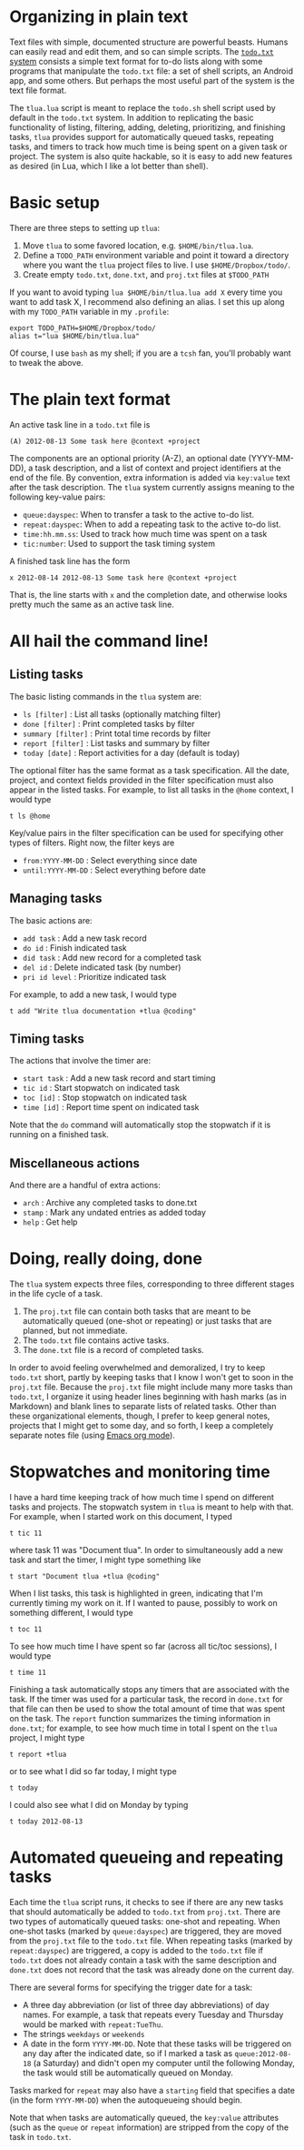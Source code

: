 # Organizing in plain text

Text files with simple, documented structure are powerful beasts.
Humans can easily read and edit them, and so can simple scripts.
The [`todo.txt` system](http://todotxt.com/) consists a simple text
format for to-do lists along with some programs that manipulate the
`todo.txt` file: a set of shell scripts, an Android app, and some
others.  But perhaps the most useful part of the system is the text
file format.

The `tlua.lua` script is meant to replace the `todo.sh` shell script
used by default in the `todo.txt` system.  In addition to replicating
the basic functionality of listing, filtering, adding, deleting,
prioritizing, and finishing tasks, `tlua` provides support for
automatically queued tasks, repeating tasks, and timers to track how
much time is being spent on a given task or project.  The system is
also quite hackable, so it is easy to add new features as desired (in
Lua, which I like a lot better than shell).

# Basic setup

There are three steps to setting up `tlua`:

1.  Move `tlua` to some favored location, e.g. `$HOME/bin/tlua.lua`.
2.  Define a `TODO_PATH` environment variable and point it toward
    a directory where you want the `tlua` project files to live.
    I use `$HOME/Dropbox/todo/`.
3.  Create empty `todo.txt`, `done.txt`, and `proj.txt` files at
    `$TODO_PATH`

If you want to avoid typing `lua $HOME/bin/tlua.lua add X` every time
you want to add task X, I recommend also defining an alias.  I set
this up along with my `TODO_PATH` variable in my `.profile`:

    export TODO_PATH=$HOME/Dropbox/todo/
    alias t="lua $HOME/bin/tlua.lua"

Of course, I use `bash` as my shell; if you are a `tcsh` fan, you'll
probably want to tweak the above.

# The plain text format

An active task line in a `todo.txt` file is

    (A) 2012-08-13 Some task here @context +project

The components are an optional priority (A-Z), an optional date
(YYYY-MM-DD), a task description, and a list of context and project
identifiers at the end of the file.  By convention, extra information
is added via `key:value` text after the task description.  The `tlua`
system currently assigns meaning to the following key-value pairs:

 - `queue:dayspec`: When to transfer a task to the active to-do list.
 - `repeat:dayspec`: When to add a repeating task to the active to-do
   list.
 - `time:hh.mm.ss`: Used to track how much time was spent on a task
 - `tic:number`: Used to support the task timing system

A finished task line has the form

    x 2012-08-14 2012-08-13 Some task here @context +project

That is, the line starts with `x` and the completion date, and
otherwise looks pretty much the same as an active task line.

# All hail the command line!

## Listing tasks

The basic listing commands in the `tlua` system are:

 - `ls [filter]`      : List all tasks (optionally matching filter)
 - `done [filter]`    : Print completed tasks by filter
 - `summary [filter]` : Print total time records by filter
 - `report [filter]`  : List tasks and summary by filter
 - `today [date]`     : Report activities for a day (default is today)

The optional filter has the same format as a task specification.  All
the date, project, and context fields provided in the filter
specification must also appear in the listed tasks.  For example, to
list all tasks in the `@home` context, I would type

    t ls @home

Key/value pairs in the filter specification can be used for specifying
other types of filters.  Right now, the filter keys are
 
 - `from:YYYY-MM-DD`  : Select everything since date
 - `until:YYYY-MM-DD` : Select everything before date

## Managing tasks

The basic actions are:

 - `add task`        : Add a new task record
 - `do id`           : Finish indicated task
 - `did task`        : Add new record for a completed task
 - `del id`          : Delete indicated task (by number)
 - `pri id level`    : Prioritize indicated task

For example, to add a new task, I would type

    t add "Write tlua documentation +tlua @coding"

## Timing tasks

The actions that involve the timer are:

 - `start task`      : Add a new task record and start timing
 - `tic id`          : Start stopwatch on indicated task
 - `toc [id]`        : Stop stopwatch on indicated task
 - `time [id]`       : Report time spent on indicated task

Note that the `do` command will automatically stop the stopwatch
if it is running on a finished task.

## Miscellaneous actions

And there are a handful of extra actions:

 - `arch`            : Archive any completed tasks to done.txt
 - `stamp`           : Mark any undated entries as added today
 - `help`            : Get help

# Doing, really doing, done

The `tlua` system expects three files, corresponding to three
different stages in the life cycle of a task.

1.  The `proj.txt` file can contain both tasks that are meant to be
    automatically queued (one-shot or repeating) or just tasks that
    are planned, but not immediate.
2.  The `todo.txt` file contains active tasks.
3.  The `done.txt` file is a record of completed tasks.

In order to avoid feeling overwhelmed and demoralized, I try to keep
`todo.txt` short, partly by keeping tasks that I know I won't get to
soon in the `proj.txt` file.  Because the `proj.txt` file might
include many more tasks than `todo.txt`, I organize it using header
lines beginning with hash marks (as in Markdown) and blank lines to
separate lists of related tasks.  Other than these organizational
elements, though, I prefer to keep general notes, projects that I
might get to some day, and so forth, I keep a completely separate
notes file (using [Emacs org mode](http://orgmode.org)).

# Stopwatches and monitoring time

I have a hard time keeping track of how much time I spend on different
tasks and projects.  The stopwatch system in `tlua` is meant to help
with that.  For example, when I started work on this document, I typed

    t tic 11
    
where task 11 was "Document tlua".  In order to simultaneously add a
new task and start the timer, I might type something like

    t start "Document tlua +tlua @coding"
    
When I list tasks, this task is highlighted in green, indicating that
I'm currently timing my work on it.  If I wanted to pause, possibly to
work on something different, I would type

    t toc 11
    
To see how much time I have spent so far (across all tic/toc
sessions), I would type

    t time 11
    
Finishing a task automatically stops any timers that are associated
with the task.  If the timer was used for a particular task, the
record in `done.txt` for that file can then be used to show the total
amount of time that was spent on the task.  The `report` function 
summarizes the timing information in `done.txt`; for example, to see
how much time in total I spent on the `tlua` project, I might type

    t report +tlua
    
or to see what I did so far today, I might type

    t today

I could also see what I did on Monday by typing

    t today 2012-08-13

# Automated queueing and repeating tasks

Each time the `tlua` script runs, it checks to see if there are any
new tasks that should automatically be added to `todo.txt` from
`proj.txt`.  There are two types of automatically queued tasks:
one-shot and repeating.  When one-shot tasks (marked by
`queue:dayspec`) are triggered, they are moved from the `proj.txt`
file to the `todo.txt` file.  When repeating tasks (marked by
`repeat:dayspec`) are triggered, a copy is added to the `todo.txt`
file if `todo.txt` does not already contain a task with the same
description and `done.txt` does not record that the task was already
done on the current day.

There are several forms for specifying the trigger date for a task:

 - A three day abbreviation (or list of three day abbreviations) of
   day names.  For example, a task that repeats every Tuesday and
   Thursday would be marked with `repeat:TueThu`.
 - The strings `weekdays` or `weekends`
 - A date in the form `YYYY-MM-DD`.  Note that these tasks will be
   triggered on any day after the indicated date, so if I marked a
   task as `queue:2012-08-18` (a Saturday) and didn't open my computer
   until the following Monday, the task would still be automatically
   queued on Monday.

Tasks marked for `repeat` may also have a `starting` field that
specifies a date (in the form `YYYY-MM-DD`) when the autoqueueing
should begin.

Note that when tasks are automatically queued, the `key:value`
attributes (such as the `queue` or `repeat` information) are stripped
from the copy of the task in `todo.txt`.

